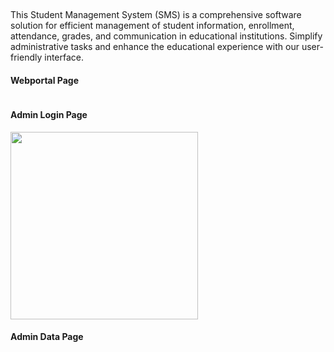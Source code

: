 ## 

This Student Management System (SMS) is a comprehensive software solution for efficient management of student information, enrollment, attendance, grades, and communication in educational institutions. Simplify administrative tasks and enhance the educational experience with our user-friendly interface.

#### Webportal Page

<img alt="" src="https://user-images.githubusercontent.com/59930625/147963020-d9b407aa-6278-40bd-9b8d-179ad8819ef6.png">

#### Admin Login Page

<img alt="" height="300px" src="https://user-images.githubusercontent.com/59930625/146643139-b894f185-ecc4-4bfd-8284-80234a7c4847.png">

#### Admin Data Page

<img alt="" src="https://user-images.githubusercontent.com/59930625/147963713-b00810da-082e-4304-8a59-a5fa62c46676.png">

